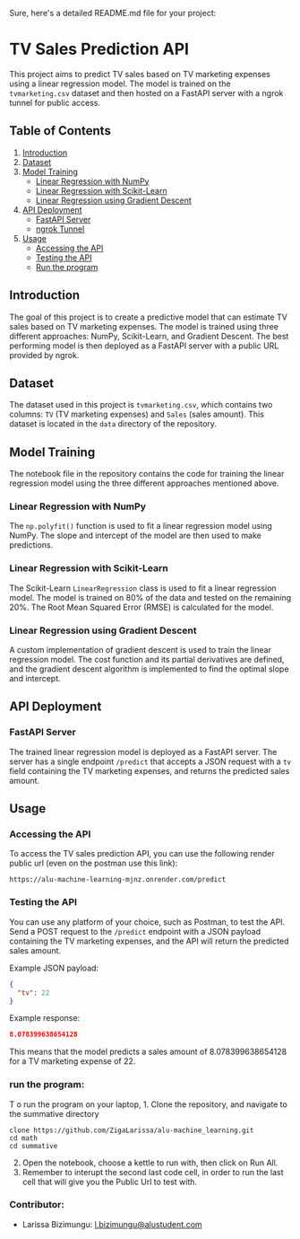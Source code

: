 Sure, here's a detailed README.md file for your project:

# TV Sales Prediction API

This project aims to predict TV sales based on TV marketing expenses using a linear regression model. The model is trained on the `tvmarketing.csv` dataset and then hosted on a FastAPI server with a ngrok tunnel for public access.

## Table of Contents
1. [Introduction](#introduction)
2. [Dataset](#dataset)
3. [Model Training](#model-training)
   - [Linear Regression with NumPy](#linear-regression-with-numpy)
   - [Linear Regression with Scikit-Learn](#linear-regression-with-scikit-learn)
   - [Linear Regression using Gradient Descent](#linear-regression-using-gradient-descent)
4. [API Deployment](#api-deployment)
   - [FastAPI Server](#fastapi-server)
   - [ngrok Tunnel](#ngrok-tunnel)
5. [Usage](#usage)
   - [Accessing the API](#accessing-the-api)
   - [Testing the API](#testing-the-api)
   - [Run the program](run-the-program)

## Introduction

The goal of this project is to create a predictive model that can estimate TV sales based on TV marketing expenses. The model is trained using three different approaches: NumPy, Scikit-Learn, and Gradient Descent. The best performing model is then deployed as a FastAPI server with a public URL provided by ngrok.

## Dataset

The dataset used in this project is `tvmarketing.csv`, which contains two columns: `TV` (TV marketing expenses) and `Sales` (sales amount). This dataset is located in the `data` directory of the repository.

## Model Training

The notebook file in the repository contains the code for training the linear regression model using the three different approaches mentioned above.

### Linear Regression with NumPy

The `np.polyfit()` function is used to fit a linear regression model using NumPy. The slope and intercept of the model are then used to make predictions.

### Linear Regression with Scikit-Learn

The Scikit-Learn `LinearRegression` class is used to fit a linear regression model. The model is trained on 80% of the data and tested on the remaining 20%. The Root Mean Squared Error (RMSE) is calculated for the model.

### Linear Regression using Gradient Descent

A custom implementation of gradient descent is used to train the linear regression model. The cost function and its partial derivatives are defined, and the gradient descent algorithm is implemented to find the optimal slope and intercept.

## API Deployment

### FastAPI Server

The trained linear regression model is deployed as a FastAPI server. The server has a single endpoint `/predict` that accepts a JSON request with a `tv` field containing the TV marketing expenses, and returns the predicted sales amount.


## Usage

### Accessing the API

To access the TV sales prediction API, you can use the following render public url (even on the postman use this link):
```
https://alu-machine-learning-mjnz.onrender.com/predict
```

### Testing the API

You can use any platform of your choice, such as Postman, to test the API. Send a POST request to the `/predict` endpoint with a JSON payload containing the TV marketing expenses, and the API will return the predicted sales amount.

Example JSON payload:

```json
{
  "tv": 22
}
```

Example response:

```json
8.078399638654128
```

This means that the model predicts a sales amount of 8.078399638654128 for a TV marketing expense of 22.


### run the program:
T o run the program on your laptop, 1. Clone the repository, and navigate to the summative directory
```
clone https://github.com/ZigaLarissa/alu-machine_learning.git
cd math
cd summative
```
2. Open the notebook, choose a kettle to run with, then click on Run All.
3. Remember to interupt the second last code cell, in order to run the last cell that will give you the Public Url to test with.

### Contributor:
- Larissa Bizimungu: l.bizimungu@alustudent.com
